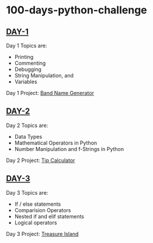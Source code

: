 # 100-days-python-challenge

## [DAY-1](./day-1/)

Day 1 Topics are:

- Printing
- Commenting
- Debugging
- String Manipulation, and
- Variables

Day 1 Project: [Band Name Generator](./day-1/project/)

## [DAY-2](./day-2/)

Day 2 Topics are:

- Data Types
- Mathematical Operators in Python
- Number Manipulation and f-Strings in Python

Day 2 Project: [Tip Calculator](./day-2/project/)

## [DAY-3](./day-3/)

Day 3 Topics are:

- If / else statements
- Comparision Operators
- Nested if and elif statements
- Logical operators

Day 3 Project: [Treasure Island](./day-3/project/)
